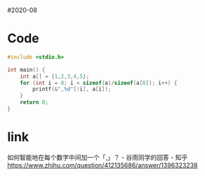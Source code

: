 #2020-08 

# Code
``` C++
#include <stdio.h>

int main() {
    int a[] = {1,2,3,4,5};
    for (int i = 0; i < sizeof(a)/sizeof(a[0]); i++) {
        printf(&",%d"[!i], a[i]);
    }
    return 0;
}
```

# link
如何智能地在每个数字中间加一个「,」？ - 谷雨同学的回答 - 知乎
https://www.zhihu.com/question/412135686/answer/1396323238